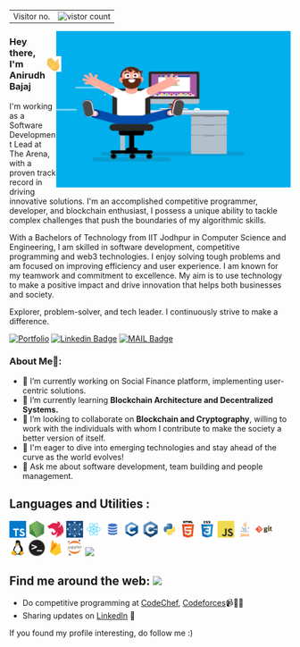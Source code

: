 <table>
  <tr>
    <td>Visitor no.</td>
    <td><img src="https://profile-counter.glitch.me/bajajanirudh/count.svg" alt="vistor count" height="50" /></td>
  </tr>
</table>
<img align="right" height="280" width="420" alt="" src="https://github.com/bajajanirudh/bajajanirudh/blob/main/Assests/coder.gif">

### <span style="display: flex; align-items: center;">Hey there, I'm Anirudh Bajaj  <img src="https://github.com/bajajanirudh/bajajanirudh/blob/main/Assests/Hi.gif" width="29px"> </span>
I&apos;m working as a Software Development Lead at The Arena, with a proven track record in driving innovative solutions. I&apos;m an accomplished competitive programmer, developer, and blockchain enthusiast, I possess a unique ability to tackle complex challenges that push the boundaries of my algorithmic skills.

With a Bachelors of Technology from IIT Jodhpur in Computer Science and Engineering, I am skilled in software development, competitive programming and web3 technologies. I enjoy solving tough problems and am focused on improving efficiency and user experience. I am known for my teamwork and commitment to excellence. My aim is to use technology to make a positive impact and drive innovation that helps both businesses and society.

Explorer, problem-solver, and tech leader. I continuously strive to make a difference.

[![Portfolio](https://img.shields.io/badge/-Portfolio-lightgreen?style=flat-square&logo=Github&logoColor=black&link=https://bajajanirudh.github.io/)](https://bajajanirudh.github.io/)
[![Linkedin Badge](https://img.shields.io/badge/-LinkedInProfile-blue?style=flat-square&logo=Linkedin&logoColor=white&link=https://www.linkedin.com/in/bajajanirudh/)](https://www.linkedin.com/in/bajajanirudh/)
[![MAIL Badge](https://img.shields.io/badge/-bajajanirudh-c14438?style=flat-square&logo=Gmail&logoColor=white&link=mailto:aniruddhbajaj@gmail.com)](mailto:aniruddhbajaj@gmail.com)

### About Me🗿:

- 🔭 I’m currently working on Social Finance platform, implementing user-centric solutions.
- 🌱 I’m currently learning <b>Blockchain Architecture and Decentralized Systems.</b>
- 👯 I’m looking to collaborate on <b>Blockchain and Cryptography</b>, willing to work with the individuals with whom I contribute to make the society a better version of itself.
- 🤔 I'm eager to dive into emerging technologies and stay ahead of the curve as the world evolves!
- 💬 Ask me about software development, team building and people management.

## Languages and Utilities :
<code><img height="30" src="https://raw.githubusercontent.com/github/explore/f3e22f0dca2be955676bc70d6214b95b13354ee8/topics/typescript/typescript.png"></code>
<code><img height="30" src="https://raw.githubusercontent.com/github/explore/f3e22f0dca2be955676bc70d6214b95b13354ee8/topics/nodejs/nodejs.png"></code>
<code><img height="30" src="https://raw.githubusercontent.com/github/explore/f3e22f0dca2be955676bc70d6214b95b13354ee8/topics/nestjs/nestjs.png"></code>
<code><img height="30" src="https://raw.githubusercontent.com/github/explore/f3e22f0dca2be955676bc70d6214b95b13354ee8/topics/blockchain/blockchain.png"></code>
<code><img height="30" src="https://raw.githubusercontent.com/github/explore/f3e22f0dca2be955676bc70d6214b95b13354ee8/topics/react/react.png"></code>
<code><img height="30" src="https://raw.githubusercontent.com/github/explore/f3e22f0dca2be955676bc70d6214b95b13354ee8/topics/sql/sql.png"></code>
<code><img height="30" src="https://raw.githubusercontent.com/github/explore/f3e22f0dca2be955676bc70d6214b95b13354ee8/topics/c/c.png"></code>
<code><img height="30" src="https://raw.githubusercontent.com/github/explore/80688e429a7d4ef2fca1e82350fe8e3517d3494d/topics/cpp/cpp.png"></code>
<code><img height="30" src="https://raw.githubusercontent.com/github/explore/80688e429a7d4ef2fca1e82350fe8e3517d3494d/topics/python/python.png"></code>
<code><img height="30" src="https://raw.githubusercontent.com/github/explore/80688e429a7d4ef2fca1e82350fe8e3517d3494d/topics/html/html.png"></code>
<code><img height="30" src="https://raw.githubusercontent.com/github/explore/80688e429a7d4ef2fca1e82350fe8e3517d3494d/topics/css/css.png"></code>
<code><img height="30" src="https://raw.githubusercontent.com/github/explore/80688e429a7d4ef2fca1e82350fe8e3517d3494d/topics/javascript/javascript.png"></code>
<code><img height="30" src="https://raw.githubusercontent.com/github/explore/80688e429a7d4ef2fca1e82350fe8e3517d3494d/topics/java/java.png"></code>
<code><img height="30" src="https://raw.githubusercontent.com/github/explore/80688e429a7d4ef2fca1e82350fe8e3517d3494d/topics/git/git.png"></code>
<code><img height="30" src="https://raw.githubusercontent.com/github/explore/80688e429a7d4ef2fca1e82350fe8e3517d3494d/topics/linux/linux.png"></code>
<code><img height="30" src="https://raw.githubusercontent.com/github/explore/80688e429a7d4ef2fca1e82350fe8e3517d3494d/topics/terminal/terminal.png"></code>
<code><img height="30" src="https://raw.githubusercontent.com/github/explore/80688e429a7d4ef2fca1e82350fe8e3517d3494d/topics/firebase/firebase.png"></code>
<code><img height="30" src="https://raw.githubusercontent.com/github/explore/80688e429a7d4ef2fca1e82350fe8e3517d3494d/topics/jupyter-notebook/jupyter-notebook.png"></code>
<code><img height="30" src="https://upload.wikimedia.org/wikipedia/commons/2/2d/Visual_Studio_Code_1.18_icon.svg"></code>

## Find me around the web: <img src="https://i.pinimg.com/originals/1a/25/78/1a25782d8edd6f4f211bb418b604daaa.gif" width="30px">
- Do competitive programming at <a href="https://www.codechef.com/users/bajajaniruddh">CodeChef</a>, <a href="https://www.codeforces.com/profile/AnonymousH">Codeforces</a>📹✍🏾
- Sharing updates on <a href="https://www.linkedin.com/in/bajajanirudh/">LinkedIn</a> 💼

If you found my profile interesting, do follow me :) 
